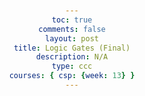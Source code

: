 ```yaml
---
toc: true
comments: false
layout: post
title: Logic Gates (Final)
description: N/A
type: ccc
courses: { csp: {week: 13} }
---
```

<html lang="en">

<head>
    <meta charset="UTF-8">
    <meta name="viewport" content="width=device-width, initial-scale=1.0">
    <!--scales the code to the dimensions of the computer-->
    <style>
        /* Global styles for the body */
        body {
            font-family: Arial, sans-serif;
            text-align: center;
            margin: 50px;
        }
/* Container styling for layout */
        .container {
            display: flex;
            align-items: center;
            justify-content: center;
            flex-direction: column;
        }
/* Styling for each gate container */
        .gate-container {
            display: flex;
            align-items: center;
        }
/* Styling for button containers */
        .button-container {
            margin: 10px;
        }
/* Styling for buttons */
        .button {
            padding: 10px 20px;
            font-size: 16px;
        }
/* Styling for SVG elements */
        svg {
            margin: 0 20px;
        }
/* Styling for output icons */
        .output-icon {
            font-size: 30px;
        }
/* Styling for AND gate bulb */
        .and-bulb {
            color: red;
        }
/* Styling for OR gate bulb */
        .or-bulb {
            color: orange;
        }
/* Styling for NOR gate bulb */
        .nor-bulb {
            color: blue;
        }
/* Styling for XOR gate bulb */
        .xor-bulb {
            color: green;
        }
/* Styling for gate labels */
        .gate-label {
            font-size: 18px;
            margin-right: 10px;
            fill: white; /* Change text color to white */
        }
/* Tree styles */
.tree {
    position: relative;
    width: 0;
    height: 0;
    border-left: 50px solid transparent;
    border-right: 50px solid transparent;
    border-bottom: 100px solid green;
    margin-top: 5% ;
    /* tried using relative spacing, making the tree a certain perentage from the top of the screen */
}
.trunk {
            position: relative;
            width: 27px;
            height: 40px;
            background-color: brown;
            top: 100px;
            left: -15px;
        }
/* Styling for dots */
.dot {
    width: 10px;
    height: 10px;
    background-color: white;
    border-radius: 50%;
    position: absolute;
    z-index: 1; /* Bring dots to the front */
}

    </style>
</head>

<body>
    <!-- Main content container -->
    <div class="container">
        <!-- AND Gate -->
        <div class="gate-container">
            <!-- Button 1 for AND gate -->
            <div class="button-container">
                <button id="andButton1" class="button" onclick="toggleButton('and', 1)">1</button>
                <!--andButton1 provides a unique identifier for this button that helps connect it to other funcitons, like the dots and the color changing icons-->
            </div>
            <!-- Button 2 for AND gate -->
            <div class="button-container">
                <button id="andButton2" class="button" onclick="toggleButton('and', 2)">0</button>
            </div>
            <!-- SVG representation of AND gate -->
            <svg width="150" height="70">
                <text x="35" y="60" font-size="12" fill="white">AND</text>
                <line x1="0" y1="25" x2="50" y2="25" stroke="white" stroke-width="2" />
                <line x1="70" y1="15" x2="70" y2="35" stroke="white" stroke-width="2" />
                <line x1="50" y1="25" x2="70" y2="25" stroke="white" stroke-width="2" />
                <circle id="andGateOutput" cx="0" cy="25" r="5" fill="white" stroke="white" stroke-width="2" />
            </svg>
            <!-- Output icon for AND gate -->
            <div class="button-container">
                <i id="andOutputIcon" class="fas fa-lightbulb output-icon and-bulb"></i>
            </div>
            <!-- Dot for AND gate light -->
            <div class="dot" id="dotAnd" style="top: 70px; left: 25px;" onclick="changeDotColor('dotAnd')"></div>
        </div>

        <!-- OR Gate -->
<div class="gate-container">
            <!-- Button 1 for OR gate -->
            <div class="button-container">
                <button id="orButton1" class="button" onclick="toggleButton('or', 1)">1</button>
            </div>
            <!-- Button 2 for OR gate -->
            <div class="button-container">
                <button id="orButton2" class="button" onclick="toggleButton('or', 2)">0</button>
            </div>
            <!-- SVG representation of OR gate -->
            <svg width="150" height="70">
                <text x="35" y="60" font-size="12" fill="white">OR</text>
                <line x1="0" y1="25" x2="50" y2="25" stroke="white" stroke-width="2" />
                <line x1="70" y1="15" x2="70" y2="35" stroke="white" stroke-width="2" />
                <line x1="50" y1="25" x2="70" y2="25" stroke="white" stroke-width="2" />
                <circle id="orGateOutput" cx="0" cy="25" r="5" fill="white" stroke="white" stroke-width="2" />
            </svg>
            <!-- Output icon for OR gate -->
            <div class="button-container">
                <i id="orOutputIcon" class="fas fa-lightbulb output-icon or-bulb"></i>
            </div>
            <!-- Dot for OR gate light -->
            <div class="dot" id="dotOr" style="top: 70px; left: 95px;" onclick="changeDotColor('dotOr')"></div>
        </div>

<!-- NOR Gate -->
<div class="gate-container">
            <!-- Button 1 for NOR gate -->
            <div class="button-container">
                <button id="norButton1" class="button" onclick="toggleButton('nor', 1)">1</button>
            </div>
            <!-- Button 2 for NOR gate -->
            <div class="button-container">
                <button id="norButton2" class="button" onclick="toggleButton('nor', 2)">0</button>
            </div>
            <!-- SVG representation of NOR gate -->
            <svg width="150" height="70">
                <text x="35" y="60" font-size="12" fill="white">NOR</text>
                <circle id="norGateOutput" cx="0" cy="25" r="5" fill="white" stroke="white" stroke-width="2" />
            </svg>
            <!-- Output icon for NOR gate -->
            <div class="button-container">
                <i id="norOutputIcon" class="fas fa-lightbulb output-icon nor-bulb"></i>
            </div>
            <!-- Dot for NOR gate light -->
            <div class="dot" id="dotNor" style="top: 70px; left: 170px;" onclick="changeDotColor('dotNor')"></div>
        </div>

        <!-- XOR Gate -->
<div class="gate-container">
            <!-- Button 1 for XOR gate -->
            <div class="button-container">
                <button id="xorButton1" class="button" onclick="toggleButton('xor', 1)">1</button>
            </div>
            <!-- Button 2 for XOR gate -->
            <div class="button-container">
                <button id="xorButton2" class="button" onclick="toggleButton('xor', 2)">0</button>
            </div>
            <!-- SVG representation of XOR gate -->
            <svg width="150" height="70">
                <text x="35" y="60" font-size="12" fill="white">XOR</text>
                <circle id="xorGateOutput" cx="0" cy="25" r="5" fill="white" stroke="white" stroke-width="2" />
            </svg>
            <!-- Output icon for XOR gate -->
            <div class="button-container">
                <i id="xorOutputIcon" class="fas fa-lightbulb output-icon xor-bulb"></i>
            </div>
            <!-- Dot for XOR gate light -->
            <div class="dot" id="dotXor" style="top: 70px; left: 245px;" onclick="changeDotColor('dotXor')"></div>
        </div>

        <!-- Tree -->
<div class="tree">
            <div class="trunk"></div>
        </div>
    </div>

    <!-- Font Awesome (icons) (the lights) -->
<link rel="stylesheet" href="https://cdnjs.cloudflare.com/ajax/libs/font-awesome/6.0.0/css/all.min.css"
        integrity="sha384-9a2a2PZMZJ4fuXRiK7ujL3IOIRcm6SjFayZBS1G3uMMLr5Z/2q5U1dd2Yiz5Mlks"
        crossorigin="anonymous">

    <!-- JavaScript for gate logic -->
<script>
        // Gate state variables
        let andGateState = [true, false];
        let orGateState = [true, false];
        let norGateState = [true, false];
        let xorGateState = [true, false];

        // Toggle button state and update gate logic
function toggleButton(gate, button) {
    const index = button - 1; // Adjust index
    const buttonElement = document.getElementById(`${gate}Button${button}`);
    
    // Toggle button value between 1 and 0
    buttonElement.textContent = buttonElement.textContent === '1' ? '0' : '1';

    // Update gate logic based on the new button value
    switch (gate) {
        case 'and':
            andGateState[index] = buttonElement.textContent === '1';
            updateAndGate();
            break;
        case 'or':
            orGateState[index] = buttonElement.textContent === '1';
            updateOrGate();
            break;
        case 'nor':
            norGateState[index] = buttonElement.textContent === '1';
            updateNorGate();
            break;
        case 'xor':
            xorGateState[index] = buttonElement.textContent === '1';
            updateXorGate();
            break;
    }
}

        // Update AND gate logic and display
        function updateAndGate() {
            const output = andGateState[0] && andGateState[1];
            document.getElementById('andGateOutput').setAttribute('fill', output ? 'red' : 'white');
            document.getElementById('andOutputIcon').classList.toggle('and-bulb', output);
            document.getElementById('dotAnd').style.backgroundColor = output ? 'red' : 'white';
        }

        // Update OR gate logic and display
        function updateOrGate() {
            const output = orGateState[0] || orGateState[1];
            document.getElementById('orGateOutput').setAttribute('fill', output ? 'orange' : 'white');
            document.getElementById('orOutputIcon').classList.toggle('or-bulb', output);
            document.getElementById('dotOr').style.backgroundColor = output ? 'orange' : 'white';
        }

        // Update NOR gate logic and display
        function updateNorGate() {
            const output = !(norGateState[0] || norGateState[1]);
            document.getElementById('norGateOutput').setAttribute('fill', output ? 'blue' : 'white');
            document.getElementById('norOutputIcon').classList.toggle('nor-bulb', output);
            document.getElementById('dotNor').style.backgroundColor = output ? 'blue' : 'white';
        }

        // Update XOR gate logic and display
        function updateXorGate() {
            const output = xorGateState[0] !== xorGateState[1];
            document.getElementById('xorGateOutput').setAttribute('fill', output ? 'green' : 'white');
            document.getElementById('xorOutputIcon').classList.toggle('xor-bulb', output);
            document.getElementById('dotXor').style.backgroundColor = output ? 'darkgreen' : 'white';
        }


// Function to calculate dot positions relative to the top of the page
function calculateDotPositions() {
    const containerHeight = document.querySelector('.container').offsetHeight; // Get the height of the container
    const pageLeft = window.innerWidth * 0.0328;

    // Calculate positions for each dot
    const dotOR = containerHeight * 1.56; // Top of the container
    const dotAND = containerHeight * 1.77; // 7% down from the top of the container
    const dotNOR = containerHeight * 1.73; // 10% down from the top of the container
    const dotXOR = containerHeight * 1.65; // 15% down from the top of the container

    // Set positions for each dot
    document.getElementById('dotOr').style.top = `${dotOR}px`;
    document.getElementById('dotAnd').style.top = `${dotAND}px`;
    document.getElementById('dotNor').style.top = `${dotNOR}px`;
    document.getElementById('dotXor').style.top = `${dotXOR}px`;

    // Set positions for each dot horizontally 
    document.getElementById('dotOr').style.left = `${pageLeft + 4.9}%`;
    document.getElementById('dotAnd').style.left = `${pageLeft + 5.5}%`;
    document.getElementById('dotNor').style.left = `${pageLeft + 3.4}%`;
    document.getElementById('dotXor').style.left = `${pageLeft + 5}%`;
}

// Calculate positions when the page loads
window.onload = calculateDotPositions;

</script>
    
</body>

</html>
